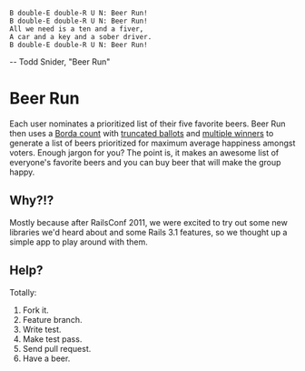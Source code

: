     B double-E double-R U N: Beer Run!
    B double-E double-R U N: Beer Run!
    All we need is a ten and a fiver,
    A car and a key and a sober driver.
    B double-E double-R U N: Beer Run!

-- Todd Snider, "Beer Run"

# Beer Run

Each user nominates a prioritized list of their five favorite beers. Beer Run then uses a [Borda count](http://en.wikipedia.org/wiki/Borda_count) with [truncated ballots](http://en.wikipedia.org/wiki/Borda_count#Truncated_ballots) and [multiple winners](http://en.wikipedia.org/wiki/Borda_count#Multiple_winners) to generate a list of beers prioritized for maximum average happiness amongst voters. Enough jargon for you? The point is, it makes an awesome list of everyone's favorite beers and you can buy beer that will make the group happy.

## Why?!?

Mostly because after RailsConf 2011, we were excited to try out some new libraries we'd heard about and some Rails 3.1 features, so we thought up a simple app to play around with them.

## Help?

Totally:

1. Fork it.
2. Feature branch.
3. Write test.
4. Make test pass.
5. Send pull request.
6. Have a beer.
